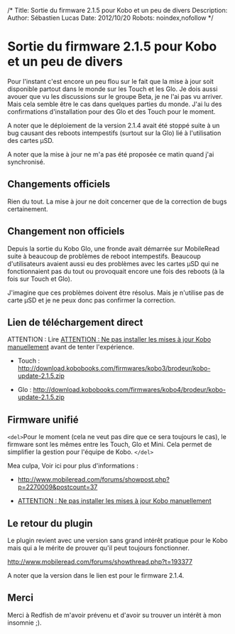 /*
Title: Sortie du firmware 2.1.5 pour Kobo et un peu de divers
Description: 
Author: Sébastien Lucas
Date: 2012/10/20
Robots: noindex,nofollow
*/
# Sortie du firmware 2.1.5 pour Kobo et un peu de divers

Pour l'instant c'est encore un peu flou sur le fait que la mise à jour soit disponible partout dans le monde sur les Touch et les Glo. Je dois aussi avouer que vu les discussions sur le groupe Beta, je ne l'ai pas vu arriver. Mais cela semble être le cas dans quelques parties du monde. J'ai lu des confirmations d'installation pour des Glo et des Touch pour le moment.

A noter que le déploiement de la version 2.1.4 avait été stoppé suite à un bug causant des reboots intempestifs (surtout sur la Glo) lié à l'utilisation des cartes µSD.

A noter que la mise à jour ne m'a pas été proposée ce matin quand j'ai synchronisé.

## Changements officiels

Rien du tout. La mise à jour ne doit concerner que de la correction de bugs certainement.
## Changement non officiels

Depuis la sortie du Kobo Glo, une fronde avait démarrée sur MobileRead suite à beaucoup de problèmes de reboot intempestifs. Beaucoup d'utilisateurs avaient aussi eu des problèmes avec les cartes µSD qui ne fonctionnaient pas du tout ou provoquait encore une fois des reboots (à la fois sur Touch et Glo).

J'imagine que ces problèmes doivent être résolus. Mais je n'utilise pas de carte µSD et je ne peux donc pas confirmer la correction.

## Lien de téléchargement direct

ATTENTION : Lire [ATTENTION : Ne pas installer les mises à jour Kobo manuellement](/blog/kobo-ereader-touch-40) avant de tenter l'expérience.


*	Touch : http://download.kobobooks.com/firmwares/kobo3/brodeur/kobo-update-2.1.5.zip

*	Glo : http://download.kobobooks.com/firmwares/kobo4/brodeur/kobo-update-2.1.5.zip
## Firmware unifié

`<del>`Pour le moment (cela ne veut pas dire que ce sera toujours le cas), le firmware sont les mêmes entre les Touch, Glo et Mini. Cela permet de simplifier la gestion pour l'équipe de Kobo.
`</del>`

Mea culpa, Voir ici pour plus d'informations :

*	http://www.mobileread.com/forums/showpost.php?p=2270009&postcount=37

*	[ATTENTION : Ne pas installer les mises à jour Kobo manuellement](/blog/kobo-ereader-touch-40)
## Le retour du plugin

Le plugin revient avec une version sans grand intérêt pratique pour le Kobo mais qui a le mérite de prouver qu'il peut toujours fonctionner.

http://www.mobileread.com/forums/showthread.php?t=193377

A noter que la version dans le lien est pour le firmware 2.1.4.
## Merci

Merci à Redfish de m'avoir prévenu et d'avoir su trouver un intérêt à mon insomnie ;).
